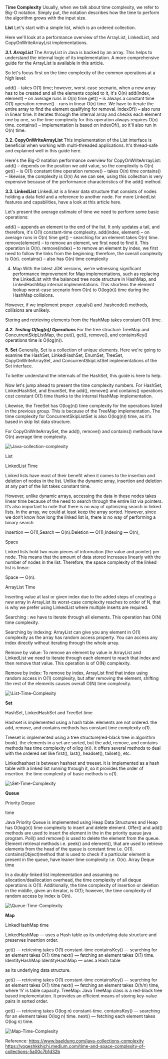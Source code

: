 T**ime Complexity**
Usually, when we talk about time complexity, we refer to Big-O notation. Simply put, the notation describes how the time to perform the algorithm grows with the input size.

**List**
Let's start with a simple list, which is an ordered collection.

Here we'll look at a performance overview of the ArrayList, LinkedList, and CopyOnWriteArrayList implementations.

**_3.1. ArrayList_**
The ArrayList in Java is backed by an array. This helps to understand the internal logic of its implementation. A more comprehensive guide for the ArrayList is available in this article.

So let's focus first on the time complexity of the common operations at a high level:

add() – takes O(1) time; however, worst-case scenario, when a new array has to be created and all the elements copied to it, it's O(n)
add(index, element) – on average runs in O(n) time
get() – is always a constant time O(1) operation
remove() – runs in linear O(n) time. We have to iterate the entire array to find the element qualifying for removal.
indexOf() – also runs in linear time. It iterates through the internal array and checks each element one by one, so the time complexity for this operation always requires O(n) time.
contains() – implementation is based on indexOf(), so it'll also run in O(n) time.

**3.2. CopyOnWriteArrayList**
This implementation of the List interface is beneficial when working with multi-threaded applications. It's thread-safe and explained well in this guide here.

Here's the Big-O notation performance overview for CopyOnWriteArrayList:
add() – depends on the position we add value, so the complexity is O(n)
get() – is O(1) constant time operation
remove() – takes O(n) time
contains() – likewise, the complexity is O(n)
As we can see, using this collection is very expensive because of the performance characteristics of the add() method.

**3.3. LinkedList**
LinkedList is a linear data structure that consists of nodes holding a data field and a reference to another node. For more LinkedList features and capabilities, have a look at this article here.

Let's present the average estimate of time we need to perform some basic operations:

add() – appends an element to the end of the list. It only updates a tail, and therefore, it's O(1) constant-time complexity.
add(index, element) – on average runs in O(n) time
get() – searching for an element takes O(n) time.
remove(element) – to remove an element, we first need to find it. This operation is O(n).
remove(index) – to remove an element by index, we first need to follow the links from the beginning; therefore, the overall complexity is O(n).
contains() – also has O(n) time complexity

4. Map
   With the latest JDK versions, we're witnessing significant performance improvement for Map implementations, such as replacing the LinkedList with the balanced tree node structure in HashMap, and LinkedHashMap internal implementations. This shortens the element lookup worst-case scenario from O(n) to O(log(n)) time during the HashMap collisions.

However, if we implement proper .equals() and .hashcode() methods, collisions are unlikely.

Storing and retrieving elements from the HashMap takes constant O(1) time.

**_4.2. Testing O(log(n)) Operations_**
For the tree structure TreeMap and ConcurrentSkipListMap, the put(), get(), remove(), and containsKey() operations time is O(log(n)).

**5. Set**
Generally, Set is a collection of unique elements. Here we're going to examine the HashSet, LinkedHashSet, EnumSet, TreeSet, CopyOnWriteArraySet, and ConcurrentSkipListSet implementations of the Set interface.

To better understand the internals of the HashSet, this guide is here to help.

Now let's jump ahead to present the time complexity numbers. For HashSet, LinkedHashSet, and EnumSet, the add(), remove() and contains() operations cost constant O(1) time thanks to the internal HashMap implementation.

Likewise, the TreeSet has O(log(n)) time complexity for the operations listed in the previous group. This is because of the TreeMap implementation. The time complexity for ConcurrentSkipListSet is also O(log(n)) time, as it's based in skip list data structure.

For CopyOnWriteArraySet, the add(), remove() and contains() methods have O(n) average time complexity.

![\Java-collection-complexity](/Screenshots/Java-collection-complexity.png)

List

LinkedList
Time

Linked lists have most of their benefit when it comes to the insertion and deletion of nodes in the list. Unlike the dynamic array, insertion and deletion at any part of the list takes constant time.

However, unlike dynamic arrays, accessing the data in these nodes takes linear time because of the need to search through the entire list via pointers. It’s also important to note that there is no way of optimizing search in linked lists. In the array, we could at least keep the array sorted. However, since we don’t know how long the linked list is, there is no way of performing a binary search

Insertion — O(1),Search — O(n).​Deletion — O(1),Indexing — O(n),

Space

Linked lists hold two main pieces of information (the value and pointer) per node. This means that the amount of data stored increases linearly with the number of nodes in the list. Therefore, the space complexity of the linked list is linear:

​Space — O(n)​.

ArrayList
Time

Inserting value at last or given index due to the added steps of creating a new array in ArrayList its worst-case complexity reaches to order of N, that is why we prefer using LinkedList where multiple inserts are required.

Searching : we have to iterate through all elements. This operation has O(N) time complexity.

Searching by indexing: ArrayList can give you any element in O(1) complexity as the array has random access property. You can access any index directly without iterating through the whole array.

Remove by value: To remove an element by value in ArrayList and LinkedList we need to iterate through each element to reach that index and then remove that value. This operation is of O(N) complexity.

Remove by index: To remove by index, ArrayList find that index using random access in O(1) complexity, but after removing the element, shifting the rest of the elements causes overall O(N) time complexity.

![\List-Time-Complexity](/Screenshots/List-Time-Complexity.png)

**Set**

HashSet, LinkedHashSet and TreeSet
time

Hashset is implemented using a hash table. elements are not ordered. the add, remove, and contains methods has constant time complexity o(1).

Treeset is implemented using a tree structure(red-black tree in algorithm book). the elements in a set are sorted, but the add, remove, and contains methods has time complexity of o(log (n)). it offers several methods to deal with the ordered set like first(), last(), headset(), tailset(), etc.

Linkedhashset is between hashset and treeset. it is implemented as a hash table with a linked list running through it, so it provides the order of insertion. the time complexity of basic methods is o(1).

![\Set-Time-Complexity](/Screenshots/Set-Time-Complexity.png)

**Queue**

Priority Deque

time

Java Priority Queue is implemented using Heap Data Structures and Heap has O(log(n)) time complexity to insert and delete element.
Offer() and add() methods are used to insert the element in the in the priority queue java program.
Poll() and remove() is used to delete the element from the queue.
Element retrieval methods i.e. peek() and element(), that are used to retrieve elements from the head of the queue is constant time i.e. O(1).
contains(Object)method that is used to check if a particular element is present in the queue, have leaner time complexity i.e. O(n).
Array Deque
time

In a doubly-linked list implementation and assuming no allocation/deallocation overhead, the time complexity of all deque operations is O(1). Additionally, the time complexity of insertion or deletion in the middle, given an iterator, is O(1); however, the time complexity of random access by index is O(n).

![\Queue-Time-Complexity](/Screenshots/Queue-Time-Complexity.png)

**Map**

LinkedHashMap
time

LinkedHashMap — uses a Hash table as its underlying data structure and preserves insertion order.

get() — retrieving takes O(1) constant-time
containsKey() — searching for an element takes O(1) time
next() — fetching an element takes O(1) time.
IdentityHashMap
IdentityHashMap — uses a Hash table

as its underlying data structure.

get() — retrieving takes O(1) constant-time
containsKey() — searching for an element takes O(1) time
next() — fetching an element takes O(h/n) time, where ‘h’ is table capacity.
TreeMap:
Java TreeMap class is a red-black tree based implementation. It provides an efficient means of storing key-value pairs in sorted order.

get() — retrieving takes O(log n) constant-time.
containsKey() — searching for an element takes O(log n) time.
next() — fetching each element takes O(log n) time.

![\Map-Time-Complexity](/Screenshots/Map-Time-Complexity.png)

Reference:
https://www.baeldung.com/java-collections-complexity
https://yogeshkkhichi.medium.com/time-and-space-complexity-of-collections-5a00c7b1d32b
